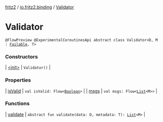 [fritz2](../../index.md) / [io.fritz2.binding](../index.md) / [Validator](./index.md)

# Validator

`@FlowPreview @ExperimentalCoroutinesApi abstract class Validator<D, M : `[`Failable`](../-failable/index.md)`, T>`

### Constructors

| [&lt;init&gt;](-init-.md) | `Validator()` |

### Properties

| [isValid](is-valid.md) | `val isValid: Flow<`[`Boolean`](https://kotlinlang.org/api/latest/jvm/stdlib/kotlin/-boolean/index.html)`>` |
| [msgs](msgs.md) | `val msgs: Flow<`[`List`](https://kotlinlang.org/api/latest/jvm/stdlib/kotlin.collections/-list/index.html)`<M>>` |

### Functions

| [validate](validate.md) | `abstract fun validate(data: D, metadata: T): `[`List`](https://kotlinlang.org/api/latest/jvm/stdlib/kotlin.collections/-list/index.html)`<M>` |

